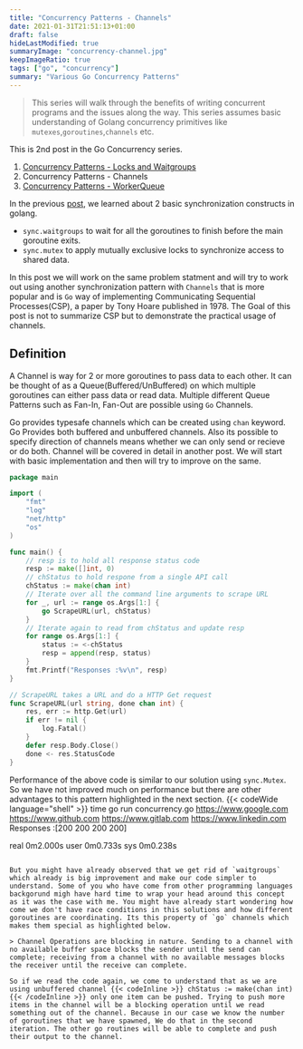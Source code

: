 ```yaml
---
title: "Concurrency Patterns - Channels"
date: 2021-01-31T21:51:13+01:00
draft: false
hideLastModified: true
summaryImage: "concurrency-channel.jpg" 
keepImageRatio: true
tags: ["go", "concurrency"]
summary: "Various Go Concurrency Patterns"
---
```

> This series will walk through the benefits of writing concurrent programs and the issues along the way. This series assumes basic understanding of Golang concurrency primitives like `mutexes`,`goroutines`,`channels` etc.

This is 2nd post in the Go Concurrency series.
1. [Concurrency Patterns - Locks and Waitgroups](/posts/go-concurrency/locks/)
2. Concurrency Patterns - Channels
3. [Concurrency Patterns - WorkerQueue](/posts/go-concurrency/workerqueue/)

In the previous [post](/posts/go_concurrency/locks/), we learned about 2 basic synchronization constructs in golang.
- `sync.waitgroups` to wait for all the goroutines to finish before the main goroutine exits.
- `sync.mutex` to apply mutually exclusive locks to synchronize access to shared data.

In this post we will work on the same problem statment and will try to work out using another synchronization pattern with `Channels` that is more popular and is `Go` way of implementing Communicating Sequential Processes(CSP), a paper by Tony Hoare published in 1978. The Goal of this post is not to summarize CSP but to demonstrate the practical usage of channels.

## Definition
A Channel is way for 2 or more goroutines to pass data to each other. It can be thought of as a Queue(Buffered/UnBuffered) on which multiple goroutines can either pass data or read data. Multiple different Queue Patterns such as Fan-In, Fan-Out are possible using `Go` Channels.

Go provides typesafe channels which can be created using `chan` keyword. Go Provides both buffered and unbuffered channels. Also its possible to specify direction of channels means whether we can only send or recieve or do both. Channel will be covered in detail in another post. We will start with basic implementation and then will try to improve on the same.

```go
package main

import (
	"fmt"
	"log"
	"net/http"
	"os"
)

func main() {
	// resp is to hold all response status code
	resp := make([]int, 0)
	// chStatus to hold respone from a single API call
	chStatus := make(chan int)
	// Iterate over all the command line arguments to scrape URL
	for _, url := range os.Args[1:] {
		go ScrapeURL(url, chStatus)
	}
	// Iterate again to read from chStatus and update resp
	for range os.Args[1:] {
		status := <-chStatus
		resp = append(resp, status)
	}
	fmt.Printf("Responses :%v\n", resp)
}

// ScrapeURL takes a URL and do a HTTP Get request
func ScrapeURL(url string, done chan int) {
	res, err := http.Get(url)
	if err != nil {
		log.Fatal()
	}
	defer resp.Body.Close()
	done <- res.StatusCode
}
```

Performance of the above code is similar to our solution using `sync.Mutex`. So we have not improved much on performance but there are other advantages to this pattern highlighted in the next section.
{{< codeWide language="shell" >}}
time go run concurrency.go https://www.google.com https://www.github.com https://www.gitlab.com https://www.linkedin.com
Responses :[200 200 200 200]

real    0m2.000s
user    0m0.733s
sys     0m0.238s
```

But you might have already observed that we get rid of `waitgroups` which already is big improvement and make our code simpler to understand. Some of you who have come from other programming languages backgorund migh have hard time to wrap your head around this concept as it was the case with me. You might have already start wondering how come we don't have race conditions in this solutions and how different goroutines are coordinating. Its this property of `go` channels which makes them special as highlighted below.

> Channel Operations are blocking in nature. Sending to a channel with no available buffer space blocks the sender until the send can complete; receiving from a channel with no available messages blocks the receiver until the receive can complete.

So if we read the code again, we come to understand that as we are using unbuffered channel {{< codeInline >}} chStatus := make(chan int) {{< /codeInline >}} only one item can be pushed. Trying to push more items in the channel will be a blocking operation until we read something out of the channel. Because in our case we know the number of goroutines that we have spawned, We do that in the second iteration. The other go routines will be able to complete and push their output to the channel.
